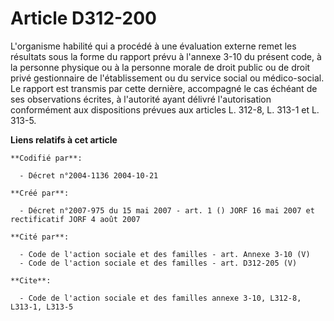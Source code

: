 # Article D312-200

L'organisme habilité qui a procédé à une évaluation externe remet les résultats sous la forme du rapport prévu à l'annexe
3-10 du présent code, à la personne physique ou à la personne morale de droit public ou de droit privé gestionnaire de
l'établissement ou du service social ou médico-social. Le rapport est transmis par cette dernière, accompagné le cas échéant
de ses observations écrites, à l'autorité ayant délivré l'autorisation conformément aux dispositions prévues aux articles L.
312-8, L. 313-1 et L. 313-5.

**Liens relatifs à cet article**

	**Codifié par**:

	  - Décret n°2004-1136 2004-10-21

	**Créé par**:

	  - Décret n°2007-975 du 15 mai 2007 - art. 1 () JORF 16 mai 2007 et rectificatif JORF 4 août 2007

	**Cité par**:

	  - Code de l'action sociale et des familles - art. Annexe 3-10 (V)
	  - Code de l'action sociale et des familles - art. D312-205 (V)

	**Cite**:

	  - Code de l'action sociale et des familles annexe 3-10, L312-8, L313-1, L313-5
